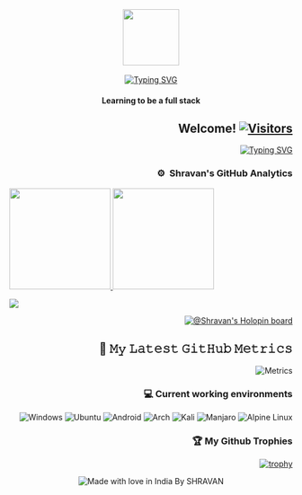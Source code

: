 <div align="right"
     
<b>
<div id="header" align="center">
<img src="https://media.giphy.com/media/M9gbBd9nbDrOTu1Mqx/giphy.gif" width="100"/>
<br>
<br>
<a href="https://git.io/typing-svg"><img src="https://readme-typing-svg.demolab.com?font=Plus+Jakarta+Sans&weight=700&size=35&pause=1000&center=true&color=0C8AD2&vCenter=true&width=435&lines=Hey,+I'm+SHRAVAN!!" alt="Typing SVG" /></a>  
<h4>Learning to be a full stack</h4> 
</div>

<h2>Welcome! <a href="https://github.com/shravansayz"> <img src="https://visitor-badge.laobi.icu/badge?page_id=shravansayz" alt="Visitors"></a></h2>

<a href="https://git.io/typing-svg"><img src="https://readme-typing-svg.demolab.com?font=+Josefin+Sans&weight=900&size=14&duration=1000&pause=1000&color=F7F7F7&background=000000&vCenter=true&multiline=true&width=800&height=130&lines=-+%F0%9F%8C%B1+Currently+a+12th+grade+student.;-+%F0%9F%92%9E%EF%B8%8F+I've+keen+interest+in+AI+and+Data+Science.;-+%F0%9F%91%80+Languages%2FTools+I+know+are+Bash%2C+Python%2C+C%2FC%2B%2B+(basics)%2C+CSS%2C+JAVA+(basics).;-+%F0%9F%8E%AE+Intrested+in+automating+stuffs+and+do+some+gaming+for+fun.;-+%F0%9F%93%B1+Devices+I+own+are+Realme+X+.;-+%F0%9F%93%AB+You+can+reach+me+through+telegram+%40shravansayz." alt="Typing SVG" /></a>

### ⚙️ &nbsp;Shravan's GitHub Analytics
<p align="left">
<a href="https://github.com/shravansayz">
  <img height="180em" src="https://github-stats-alpha.vercel.app/api?username=shravansayz&cc=000&tc=fff&ic=fff&bc=000&count_private=true&include_all_commits=true" />
</a>
<a href="https://github.com/shravansayz">
  <img height="180em" src="https://github-readme-stats.vercel.app/api/top-langs/?username=shravansayz&theme=vision-friendly-dark&count_private=true&layout=compact&langs_count=8&hide_border=true" />
</a>
</p>
<p align = "left">
 <img src="https://github-readme-activity-graph.cyclic.app/graph?username=shravansayz&theme=high-contrast">
</p>  

[![@Shravan's Holopin board](https://holopin.io/api/user/board?user=noobyysauraj)](https://holopin.io/@noobyysauraj)

## 🔔 𝙼𝚢 𝙻𝚊𝚝𝚎𝚜𝚝 𝙶𝚒𝚝𝙷𝚞𝚋 𝙼𝚎𝚝𝚛𝚒𝚌𝚜
![Metrics](/github-metrics.svg)


### 💻 Current working environments
![Windows](https://img.shields.io/badge/Windows-0078D6?style=for-the-badge&logo=windows&logoColor=white)
![Ubuntu](https://img.shields.io/badge/Ubuntu-E95420?style=for-the-badge&logo=ubuntu&logoColor=white)
![Android](https://img.shields.io/badge/Android-3DDC84?style=for-the-badge&logo=android&logoColor=white)
![Arch](https://img.shields.io/badge/Arch%20Linux-1793D1?logo=arch-linux&logoColor=fff&style=for-the-badge)
![Kali](https://img.shields.io/badge/Kali-268BEE?style=for-the-badge&logo=kalilinux&logoColor=white)
![Manjaro](https://img.shields.io/badge/Manjaro-35BF5C?style=for-the-badge&logo=Manjaro&logoColor=white)
![Alpine Linux](https://img.shields.io/badge/Alpine_Linux-%230D597F.svg?style=for-the-badge&logo=alpine-linux&logoColor=white)

### 🏆 My Github Trophies
[![trophy](https://github-profile-trophy.vercel.app/?username=shravansayz&rank=-C,-B&no-bg=true)](https://github.com/shravansayz)

</p>
<p align="center">
<img src="https://madewithlove.now.sh/in?heart=true&colorA=%23000000&colorB=%23d84141&text=India+By+shravansayz" alt="Made with love in India By SHRAVAN">
</p>
